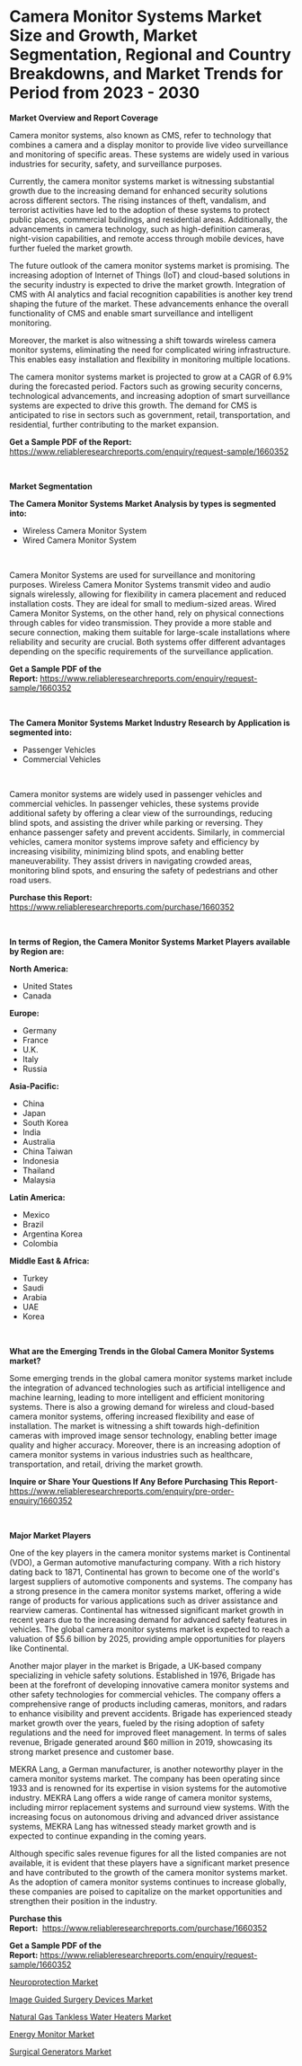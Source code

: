 <p><h1>Camera Monitor Systems Market Size and Growth, Market Segmentation, Regional and Country Breakdowns, and Market Trends for Period from 2023 -  2030</h1></p><p><strong>Market Overview and Report Coverage</strong></p>
<p><p>Camera monitor systems, also known as CMS, refer to technology that combines a camera and a display monitor to provide live video surveillance and monitoring of specific areas. These systems are widely used in various industries for security, safety, and surveillance purposes.</p><p>Currently, the camera monitor systems market is witnessing substantial growth due to the increasing demand for enhanced security solutions across different sectors. The rising instances of theft, vandalism, and terrorist activities have led to the adoption of these systems to protect public places, commercial buildings, and residential areas. Additionally, the advancements in camera technology, such as high-definition cameras, night-vision capabilities, and remote access through mobile devices, have further fueled the market growth.</p><p>The future outlook of the camera monitor systems market is promising. The increasing adoption of Internet of Things (IoT) and cloud-based solutions in the security industry is expected to drive the market growth. Integration of CMS with AI analytics and facial recognition capabilities is another key trend shaping the future of the market. These advancements enhance the overall functionality of CMS and enable smart surveillance and intelligent monitoring.</p><p>Moreover, the market is also witnessing a shift towards wireless camera monitor systems, eliminating the need for complicated wiring infrastructure. This enables easy installation and flexibility in monitoring multiple locations.</p><p>The camera monitor systems market is projected to grow at a CAGR of 6.9% during the forecasted period. Factors such as growing security concerns, technological advancements, and increasing adoption of smart surveillance systems are expected to drive this growth. The demand for CMS is anticipated to rise in sectors such as government, retail, transportation, and residential, further contributing to the market expansion.</p></p>
<p><strong>Get a Sample PDF of the Report:</strong> <a href="https://www.reliableresearchreports.com/enquiry/request-sample/1660352">https://www.reliableresearchreports.com/enquiry/request-sample/1660352</a></p>
<p>&nbsp;</p>
<p><strong>Market Segmentation</strong></p>
<p><strong>The Camera Monitor Systems Market Analysis by types is segmented into:</strong></p>
<p><ul><li>Wireless Camera Monitor System</li><li>Wired Camera Monitor System</li></ul></p>
<p>&nbsp;</p>
<p><p>Camera Monitor Systems are used for surveillance and monitoring purposes. Wireless Camera Monitor Systems transmit video and audio signals wirelessly, allowing for flexibility in camera placement and reduced installation costs. They are ideal for small to medium-sized areas. Wired Camera Monitor Systems, on the other hand, rely on physical connections through cables for video transmission. They provide a more stable and secure connection, making them suitable for large-scale installations where reliability and security are crucial. Both systems offer different advantages depending on the specific requirements of the surveillance application.</p></p>
<p><strong>Get a Sample PDF of the Report:</strong>&nbsp;<a href="https://www.reliableresearchreports.com/enquiry/request-sample/1660352">https://www.reliableresearchreports.com/enquiry/request-sample/1660352</a></p>
<p>&nbsp;</p>
<p><strong>The Camera Monitor Systems Market Industry Research by Application is segmented into:</strong></p>
<p><ul><li>Passenger Vehicles</li><li>Commercial Vehicles</li></ul></p>
<p>&nbsp;</p>
<p><p>Camera monitor systems are widely used in passenger vehicles and commercial vehicles. In passenger vehicles, these systems provide additional safety by offering a clear view of the surroundings, reducing blind spots, and assisting the driver while parking or reversing. They enhance passenger safety and prevent accidents. Similarly, in commercial vehicles, camera monitor systems improve safety and efficiency by increasing visibility, minimizing blind spots, and enabling better maneuverability. They assist drivers in navigating crowded areas, monitoring blind spots, and ensuring the safety of pedestrians and other road users.</p></p>
<p><strong>Purchase this Report:</strong>&nbsp; <a href="https://www.reliableresearchreports.com/purchase/1660352">https://www.reliableresearchreports.com/purchase/1660352</a></p>
<p>&nbsp;</p>
<p><strong>In terms of Region, the Camera Monitor Systems Market Players available by Region are:</strong></p>
<p>
    <p> <strong> North America: </strong>
        <ul>
            <li>United States</li>
            <li>Canada</li>
        </ul>
        </p> 
    <p> <strong> Europe: </strong>
        <ul>
            <li>Germany</li>
            <li>France</li>
            <li>U.K.</li>
            <li>Italy</li>
            <li>Russia</li>
        </ul>
        </p> 
    <p> <strong> Asia-Pacific: </strong>
        <ul>
            <li>China</li>
            <li>Japan</li>
            <li>South Korea</li>
            <li>India</li>
            <li>Australia</li>
            <li>China Taiwan</li>
            <li>Indonesia</li>
            <li>Thailand</li>
            <li>Malaysia</li>
        </ul>
        </p> 
    <p> <strong> Latin America: </strong>
        <ul>
            <li>Mexico</li>
            <li>Brazil</li>
            <li>Argentina Korea</li>
            <li>Colombia</li>
        </ul>
        </p> 
    <p> <strong> Middle East & Africa: </strong>
        <ul>
            <li>Turkey</li>
            <li>Saudi</li>
            <li>Arabia</li>
            <li>UAE</li>
            <li>Korea</li>
        </ul>
    </p>
    </p>
<p>&nbsp;</p>
<p><strong>What are the Emerging Trends in the Global Camera Monitor Systems market?</strong></p>
<p><p>Some emerging trends in the global camera monitor systems market include the integration of advanced technologies such as artificial intelligence and machine learning, leading to more intelligent and efficient monitoring systems. There is also a growing demand for wireless and cloud-based camera monitor systems, offering increased flexibility and ease of installation. The market is witnessing a shift towards high-definition cameras with improved image sensor technology, enabling better image quality and higher accuracy. Moreover, there is an increasing adoption of camera monitor systems in various industries such as healthcare, transportation, and retail, driving the market growth.</p></p>
<p><strong>Inquire or Share Your Questions If Any Before Purchasing This Report</strong>- <a href="https://www.reliableresearchreports.com/enquiry/pre-order-enquiry/1660352">https://www.reliableresearchreports.com/enquiry/pre-order-enquiry/1660352</a></p>
<p>&nbsp;</p>
<p><strong>Major Market Players</strong></p>
<p><p>One of the key players in the camera monitor systems market is Continental (VDO), a German automotive manufacturing company. With a rich history dating back to 1871, Continental has grown to become one of the world's largest suppliers of automotive components and systems. The company has a strong presence in the camera monitor systems market, offering a wide range of products for various applications such as driver assistance and rearview cameras. Continental has witnessed significant market growth in recent years due to the increasing demand for advanced safety features in vehicles. The global camera monitor systems market is expected to reach a valuation of $5.6 billion by 2025, providing ample opportunities for players like Continental.</p><p>Another major player in the market is Brigade, a UK-based company specializing in vehicle safety solutions. Established in 1976, Brigade has been at the forefront of developing innovative camera monitor systems and other safety technologies for commercial vehicles. The company offers a comprehensive range of products including cameras, monitors, and radars to enhance visibility and prevent accidents. Brigade has experienced steady market growth over the years, fueled by the rising adoption of safety regulations and the need for improved fleet management. In terms of sales revenue, Brigade generated around $60 million in 2019, showcasing its strong market presence and customer base.</p><p>MEKRA Lang, a German manufacturer, is another noteworthy player in the camera monitor systems market. The company has been operating since 1933 and is renowned for its expertise in vision systems for the automotive industry. MEKRA Lang offers a wide range of camera monitor systems, including mirror replacement systems and surround view systems. With the increasing focus on autonomous driving and advanced driver assistance systems, MEKRA Lang has witnessed steady market growth and is expected to continue expanding in the coming years.</p><p>Although specific sales revenue figures for all the listed companies are not available, it is evident that these players have a significant market presence and have contributed to the growth of the camera monitor systems market. As the adoption of camera monitor systems continues to increase globally, these companies are poised to capitalize on the market opportunities and strengthen their position in the industry.</p></p>
<p><strong>Purchase this Report:</strong>&nbsp;&nbsp;<a href="https://www.reliableresearchreports.com/purchase/1660352">https://www.reliableresearchreports.com/purchase/1660352</a></p>
<p></p>
<p><strong>Get a Sample PDF of the Report:</strong>&nbsp;<a href="https://www.reliableresearchreports.com/enquiry/request-sample/1660352">https://www.reliableresearchreports.com/enquiry/request-sample/1660352</a></p>
<p><p><a href="https://www.linkedin.com/pulse/decoding-neuroprotection-market-deep-dive-latest-trends-segmentation-lbole/">Neuroprotection Market</a></p><p><a href="https://www.linkedin.com/pulse/image-guided-surgery-devices-market-size-share-global-3iw2e/">Image Guided Surgery Devices Market</a></p><p><a href="https://medium.com/@tommiefadel2023/natural-gas-tankless-water-heaters-market-insights-into-market-cagr-market-trends-and-growth-a9966e3d4f6c">Natural Gas Tankless Water Heaters Market</a></p><p><a href="https://medium.com/@edwinsporer/energy-monitor-market-furnishes-information-on-market-share-market-trends-and-market-growth-8dc8d328761c">Energy Monitor Market</a></p><p><a href="https://www.linkedin.com/pulse/surgical-generators-market-size-growth-forecast-from-2023--sf4fe/">Surgical Generators Market</a></p></p>